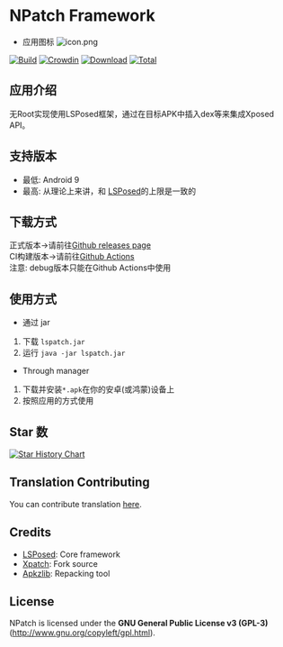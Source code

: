 # NPatch Framework

- 应用图标
 ![icon.png](https://i.ibb.co/rpkkwgs/IMG-20240112-210620-501.png)

[![Build](https://img.shields.io/github/actions/workflow/status/HSSkyBoy/NPatch/main.yml?branch=master&logo=github&label=Build&event=push)](https://github.com/HSSkyBoy/NPatch/actions/workflows/main.yml?query=event%3Apush+is%3Acompleted+branch%3Amaster) [![Crowdin](https://img.shields.io/badge/Localization-Crowdin-blueviolet?logo=Crowdin)](https://lsposed.crowdin.com/lspatch) [![Download](https://img.shields.io/github/v/release/HSSkyBoy/NPatch?color=orange&logoColor=orange&label=Download&logo=DocuSign)](https://github.com/HSSkyBoy/NPatch/releases/latest) [![Total](https://shields.io/github/downloads/HSSkyBoy/NPatch/total?logo=Bookmeter&label=Counts&logoColor=yellow&color=yellow)](https://github.com/HSSkyBoy/NPatch/releases)

## 应用介绍 

无Root实现使用LSPosed框架，通过在目标APK中插入dex等来集成Xposed API。

## 支持版本

- 最低: Android 9
- 最高: 从理论上来讲，和 [LSPosed](https://github.com/LSPosed/LSPosed#supported-versions)的上限是一致的

## 下载方式

正式版本→请前往[Github releases page](https://github.com/HSSkyBoy/NPatch/releases)  
CI构建版本→请前往[Github Actions](https://github.com/HSSkyBoy/NPatch/actions)  
注意: debug版本只能在Github Actions中使用 

## 使用方式

+ 通过 jar
1. 下载 `lspatch.jar`
2. 运行 `java -jar lspatch.jar`

+ Through manager
1. 下载并安装`*.apk`在你的安卓(或鸿蒙)设备上
2. 按照应用的方式使用

## Star 数

[![Star History Chart](https://api.star-history.com/svg?repos=HSSkyBoy/NPatch&type=Date)](https://star-history.com/#HSSkyBoy/NPatch&Date)

## Translation Contributing

You can contribute translation [here](https://lsposed.crowdin.com/lspatch).

## Credits

- [LSPosed](https://github.com/LSPosed/LSPosed): Core framework
- [Xpatch](https://github.com/WindySha/Xpatch): Fork source
- [Apkzlib](https://android.googlesource.com/platform/tools/apkzlib): Repacking tool

## License

NPatch is licensed under the **GNU General Public License v3 (GPL-3)** (http://www.gnu.org/copyleft/gpl.html).
